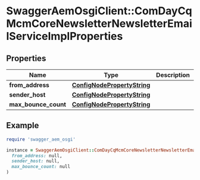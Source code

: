 # SwaggerAemOsgiClient::ComDayCqMcmCoreNewsletterNewsletterEmailServiceImplProperties

## Properties

| Name | Type | Description | Notes |
| ---- | ---- | ----------- | ----- |
| **from_address** | [**ConfigNodePropertyString**](ConfigNodePropertyString.md) |  | [optional] |
| **sender_host** | [**ConfigNodePropertyString**](ConfigNodePropertyString.md) |  | [optional] |
| **max_bounce_count** | [**ConfigNodePropertyString**](ConfigNodePropertyString.md) |  | [optional] |

## Example

```ruby
require 'swagger_aem_osgi'

instance = SwaggerAemOsgiClient::ComDayCqMcmCoreNewsletterNewsletterEmailServiceImplProperties.new(
  from_address: null,
  sender_host: null,
  max_bounce_count: null
)
```

